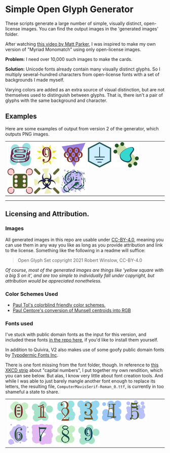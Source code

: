 # Simple Open Glyph Generator
These scripts generate a large number of simple, visually distinct, open-license images. You can find the output images in the 'generated images' folder.

After watching [this video by Matt Parker](https://www.youtube.com/watch?v=VTDKqW_GLkw), I was inspired to make my own version of "Myriad Monomatch" using only open-license images.


**Problem:** I need over 10,000 such images to make the cards.

**Solution:** Unicode fonts already contain many visually distinct glyphs. So I multiply several-hundred characters from open-license fonts with a set of backgrounds I made myself.

Varying colors are added as an extra source of visual distinction, but are not themselves used to distinguish between glyphs. That is, there isn't a pair of glyphs with the same background and character.



## Examples

Here are some examples of output from version 2 of the generator, which outputs PNG images.

<table><tr><td>
<img src="mainOutput/blob-TDchrome-34.png" width="80">
<img src="mainOutput/star-xkcd-9.png" width="80">
<img src="mainOutput/triangle-quivira-220.png" width="80">
<img src="mainOutput/hex-quivira-505.png" width="80">
<img src="mainOutput/harsh-TDheart-2.png" width="80">
<img src="mainOutput/harsh-quivira-753.png" width="80">
<img src="mainOutput/flour-quivira-920.png" width="80">
<img src="mainOutput/blob-TDcounter-6.png" width="80">
</td></tr></table>


---

## Licensing and Attribution.


### Images
All generated images in this repo are usable under [CC-BY-4.0](https://creativecommons.org/licenses/by/4.0/), 
meaning you can use them in any way you like as long as you provide attribution and link to the license. 
Something like the following in a readme will suffice:

> Open Glyph Set copyright 2021 Robert Winslow, CC-BY-4.0

_Of course, most of the generated images are things like 'yellow square with a big S on it', and are too simple to individually fall under copyright, but attribution would be appreciated nonetheless._

### Color Schemes Used
- [Paul Tol's colorblind friendly color schemes.](https://personal.sron.nl/~pault/)
- [Paul Centore's conversion of Munsell centroids into RGB](https://www.munsellcolourscienceforpainters.com/ISCCNBS/ISCCNBSSystem.html)

### Fonts used

I've stuck with public domain fonts as the input for this version, and included these fonts [in the repo here](v2-PythonPIL/fonts/), if you'd like to install them yourself. 

In addition to Quivira, V2 also makes use of some goofy public domain fonts by [Typodermic Fonts Inc](https://typodermicfonts.com/public-domain/).

There is one font missing from the font folder, though. In reference to [this XKCD strip](https://xkcd.com/2206/) about "capital numbers", I put together my own rendition, which you can see below. But alas, I know very little about font creation tools. And while I was able to just barely mangle another font enough to replace its letters, the resulting file, `ComputerMavisSerif-Roman_0.ttf`, is currently in too shameful a state to share.

<table><tr><td>
<img src="mainOutput/blob-xkcd-0.png" width="70">
<img src="mainOutput/blob-xkcd-1.png" width="70">
<img src="mainOutput/blob-xkcd-2.png" width="70">
<img src="mainOutput/blob-xkcd-3.png" width="70">
<img src="mainOutput/blob-xkcd-4.png" width="70">
<img src="mainOutput/blob-xkcd-5.png" width="70">
<img src="mainOutput/blob-xkcd-6.png" width="70">
<img src="mainOutput/blob-xkcd-7.png" width="70">
<img src="mainOutput/blob-xkcd-8.png" width="70">
<img src="mainOutput/blob-xkcd-9.png" width="70">
</td></tr></table>



